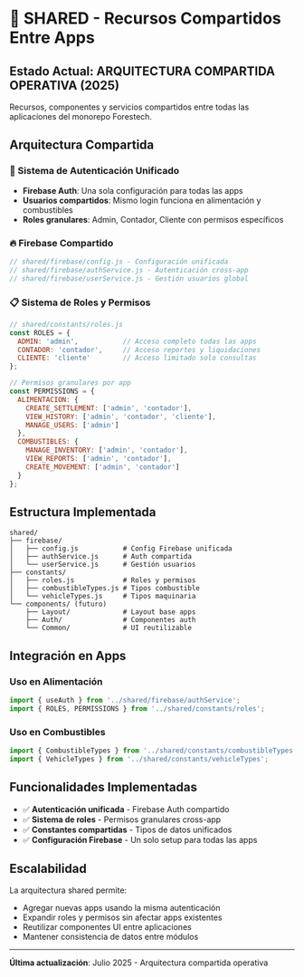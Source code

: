 # 🔧 SHARED - Recursos Compartidos Entre Apps

## Estado Actual: ARQUITECTURA COMPARTIDA OPERATIVA (2025)

Recursos, componentes y servicios compartidos entre todas las aplicaciones del monorepo Forestech.

## Arquitectura Compartida

### 🔐 Sistema de Autenticación Unificado
- **Firebase Auth**: Una sola configuración para todas las apps
- **Usuarios compartidos**: Mismo login funciona en alimentación y combustibles
- **Roles granulares**: Admin, Contador, Cliente con permisos específicos

### 🔥 Firebase Compartido
```javascript
// shared/firebase/config.js - Configuración unificada
// shared/firebase/authService.js - Autenticación cross-app  
// shared/firebase/userService.js - Gestión usuarios global
```

### 📋 Sistema de Roles y Permisos
```javascript
// shared/constants/roles.js
const ROLES = {
  ADMIN: 'admin',           // Acceso completo todas las apps
  CONTADOR: 'contador',     // Acceso reportes y liquidaciones
  CLIENTE: 'cliente'        // Acceso limitado solo consultas
};

// Permisos granulares por app
const PERMISSIONS = {
  ALIMENTACION: {
    CREATE_SETTLEMENT: ['admin', 'contador'],
    VIEW_HISTORY: ['admin', 'contador', 'cliente'],
    MANAGE_USERS: ['admin']
  },
  COMBUSTIBLES: {
    MANAGE_INVENTORY: ['admin', 'contador'],
    VIEW_REPORTS: ['admin', 'contador'],
    CREATE_MOVEMENT: ['admin', 'contador']
  }
};
```

## Estructura Implementada

```
shared/
├── firebase/
│   ├── config.js           # Config Firebase unificada
│   ├── authService.js      # Auth compartida
│   └── userService.js      # Gestión usuarios
├── constants/
│   ├── roles.js            # Roles y permisos
│   ├── combustibleTypes.js # Tipos combustible
│   └── vehicleTypes.js     # Tipos maquinaria
└── components/ (futuro)
    ├── Layout/             # Layout base apps
    ├── Auth/               # Componentes auth
    └── Common/             # UI reutilizable
```

## Integración en Apps

### Uso en Alimentación
```javascript
import { useAuth } from '../shared/firebase/authService';
import { ROLES, PERMISSIONS } from '../shared/constants/roles';
```

### Uso en Combustibles
```javascript
import { CombustibleTypes } from '../shared/constants/combustibleTypes';
import { VehicleTypes } from '../shared/constants/vehicleTypes';
```

## Funcionalidades Implementadas

- ✅ **Autenticación unificada** - Firebase Auth compartido
- ✅ **Sistema de roles** - Permisos granulares cross-app
- ✅ **Constantes compartidas** - Tipos de datos unificados
- ✅ **Configuración Firebase** - Un solo setup para todas las apps

## Escalabilidad

La arquitectura shared permite:
- Agregar nuevas apps usando la misma autenticación
- Expandir roles y permisos sin afectar apps existentes
- Reutilizar componentes UI entre aplicaciones
- Mantener consistencia de datos entre módulos

---

**Última actualización**: Julio 2025 - Arquitectura compartida operativa